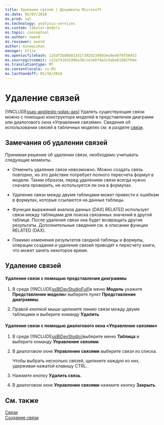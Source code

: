 ```yaml
---
title: Удаление связей | Документы Microsoft
ms.date: 05/07/2018
ms.prod: sql
ms.technology: analysis-services
ms.custom: tabular-models
ms.topic: conceptual
ms.author: owend
ms.reviewer: owend
author: minewiskan
manager: kfile
ms.openlocfilehash: 115d72bd0b833d1f392b2349d3ed4e4970f58453
ms.sourcegitcommit: c12a7416d1996a3bcce3ebf4a3c9abe61b02fb9e
ms.translationtype: MT
ms.contentlocale: ru-RU
ms.lasthandoff: 05/10/2018
---
```

# <a name="delete-relationships"></a>Удаление связей 
[!INCLUDE[ssas-appliesto-sqlas-aas](../../includes/ssas-appliesto-sqlas-aas.md)]
  Удалять существующие связи можно с помощью конструктора моделей в представлении диаграмм или диалогового окна «Управление связями». Сведения об использовании связей в табличных моделях см. в разделе [связи](../../analysis-services/tabular-models/relationships-ssas-tabular.md).  
  
## <a name="considerations-for-deleting-relationships"></a>Замечания об удалении связей  
 Принимая решение об удалении связи, необходимо учитывать следующие моменты.  
  
-   Отменить удаление связи невозможно. Можно создать связь повторно, но это действие потребует полного пересчета формул в модели. Таким образом, перед удалением связи всегда нужно сначала проверить, не используется ли она в формулах.  
  
-   Удаление связи между двумя таблицами может привести к ошибкам в формулах, которые ссылаются на данные таблицы.  
  
-   Функция выражений анализа данных (DAX) RELATED использует связи между таблицами для поиска связанных значений в другой таблице. После удаления связи она будет возвращать другие результаты. Дополнительные сведения см. в описании функции RELATED (DAX).  
  
-   Помимо изменения результатов сводной таблицы и формулы, операции создания и удаления связей приводят к пересчету книги, что может занять некоторое время.  
  
## <a name="delete-relationships"></a>Удаление связей  
  
#### <a name="to-delete-a-relationship-by-using-diagram-view"></a>Удаление связи с помощью представления диаграммы  
  
1.  В среде [!INCLUDE[ssBIDevStudioFull](../../includes/ssbidevstudiofull-md.md)]в меню **Модель** укажите **Представление модели**и выберите пункт **Представление диаграммы**.  
  
2.  Правой кнопкой мыши щелкните линию связи между двумя таблицами и выберите команду **Удалить**.  
  
#### <a name="to-delete-a-relationship-by-using-the-manage-relationships-dialog-box"></a>Удаление связи с помощью диалогового окна «Управление связями»  
  
1.  В среде [!INCLUDE[ssBIDevStudio](../../includes/ssbidevstudio-md.md)]выберите меню **Таблица** и выберите команду **Управление связями**.  
  
2.  В диалоговом окне **Управление связями** выберите связи из списка.  
  
     Чтобы выбрать несколько связей, щелкните каждую из них, удерживая нажатой клавишу CTRL.  
  
3.  Нажмите кнопку **Удалить связь**.  
  
4.  В диалоговом окне **Управление связями** нажмите кнопку **Закрыть**.  
  
## <a name="see-also"></a>См. также  
 [Связи](../../analysis-services/tabular-models/relationships-ssas-tabular.md)   
 [Создание связи](../../analysis-services/tabular-models/create-a-relationship-between-two-tables-ssas-tabular.md)  
  
  
